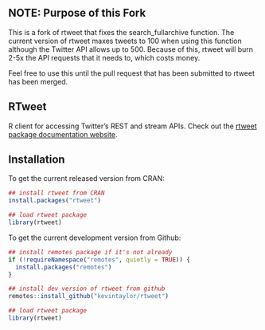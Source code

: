 
<!-- README.md is generated from README.Rmd. Please edit that file -->

## NOTE: Purpose of this Fork

This is a fork of rtweet that fixes the search_fullarchive function. The current version of rtweet maxes tweets to 100 when using this function although the Twitter API allows up to 500. Because of this, rtweet will burn 2-5x the API requests that it needs to, which costs money.

Feel free to use this until the pull request that has been submitted to rtweet has been merged.

## RTweet

R client for accessing Twitter’s REST and stream APIs. Check out the
[rtweet package documentation website](https://rtweet.info).


## Installation

To get the current released version from CRAN:

``` r
## install rtweet from CRAN
install.packages("rtweet")

## load rtweet package
library(rtweet)
```

To get the current development version from Github:

``` r
## install remotes package if it's not already
if (!requireNamespace("remotes", quietly = TRUE)) {
  install.packages("remotes")
}

## install dev version of rtweet from github
remotes::install_github("kevintaylor/rtweet")

## load rtweet package
library(rtweet)
```

